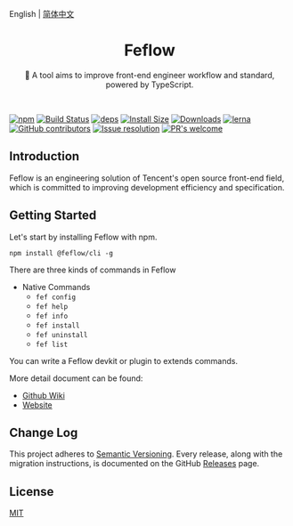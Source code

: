 English | [简体中文](./README.CN.md)

<h1 align="center">Feflow</h1>

<p align="center">
  🚀 A tool aims to improve front-end engineer workflow and standard, powered by TypeScript.
</p>

<br>

[![npm][npm]][npm-url]
[![Build Status][build-status]][build-status-url]
[![deps][deps]][deps-url]
[![Install Size][size]][size-url]
[![Downloads][downloads]][downloads-url]
[![lerna][lerna]][lerna-url]
[![GitHub contributors][contributors]][contributors-url]
[![Issue resolution][issue-resolution]][issue-resolution-url]
[![PR's welcome][pr-welcome]][pr-welcome-url]

## Introduction

Feflow is an engineering solution of Tencent's open source front-end field, which is committed to improving development efficiency and specification.

## Getting Started

Let's start by installing Feflow with npm.

```
npm install @feflow/cli -g
```

There are three kinds of commands in Feflow

- Native Commands
  - `fef config`
  - `fef help`
  - `fef info`
  - `fef install`
  - `fef uninstall`
  - `fef list`

You can write a Feflow devkit or plugin to extends commands.

More detail document can be found:
- [Github Wiki](https://github.com/Tencent/feflow/wiki)
- [Website](https://feflowjs.com/)

## Change Log

This project adheres to [Semantic Versioning](http://semver.org/).
Every release, along with the migration instructions, is documented on the GitHub [Releases](https://github.com/Tencent/feflow/releases) page.

## License

[MIT](LICENSE.txt)


[build-status]: https://travis-ci.org/Tencent/feflow.svg
[build-status-url]: https://travis-ci.org/Tencent/feflow
[contributors]: https://img.shields.io/github/contributors/Tencent/feflow.svg
[contributors-url]: https://github.com/Tencent/feflow/graphs/contributors
[deps]: https://img.shields.io/david/Tencent/feflow.svg
[deps-url]: https://david-dm.org/Tencent/feflow
[downloads]: https://img.shields.io/npm/dw/@feflow/cli.svg
[downloads-url]: https://www.npmjs.com/package/@feflow/cli
[issue-resolution]: https://isitmaintained.com/badge/resolution/Tencent/feflow.svg
[issue-resolution-url]: https://github.com/Tencent/feflow/issues
[lerna]: https://img.shields.io/badge/maintained%20with-lerna-cc00ff.svg
[lerna-url]: http://www.lernajs.io/
[npm]: https://img.shields.io/npm/v/@feflow/cli.svg
[npm-url]: https://www.npmjs.com/package/@feflow/cli
[pr-welcome]: https://img.shields.io/badge/PRs%20-welcome-brightgreen.svg
[pr-welcome-url]: https://github.com/Tencent/feflow/blob/next/.github/CONTRIBUTING.md
[size]: https://packagephobia.now.sh/badge?p=@feflow/cli
[size-url]: https://packagephobia.now.sh/result?p=@feflow/cli